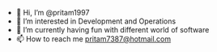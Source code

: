 - 👋 Hi, I’m @pritam1997
- 👀 I’m interested in Development and Operations
- 🌱 I’m currently having fun with different world of software
- 📫 How to reach me pritam7387@hotmail.com

<!---
pritam1997/pritam1997 is a ✨ special ✨ repository because its `README.md` (this file) appears on your GitHub profile.
You can click the Preview link to take a look at your changes.
--->
